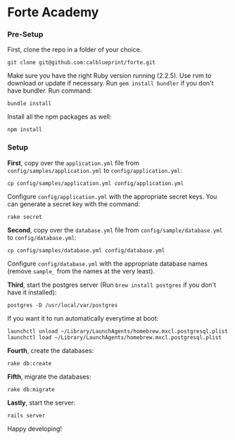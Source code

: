 Forte Academy
==========

### Pre-Setup

First, clone the repo in a folder of your choice.
    
    git clone git@github.com:calblueprint/forte.git

Make sure you have the right Ruby version running (2.2.5). Use rvm to download or update if necessary. Run `gem install bundler` if you don't have bundler. Run command:

    bundle install

Install all the npm packages as well:

    npm install
    
### Setup

**First**, copy over the `application.yml` file from `config/samples/application.yml` to `config/application.yml`:

    cp config/samples/application.yml config/application.yml

Configure `config/application.yml` with the appropriate secret keys. You can generate a secret key with the command:

    rake secret

**Second**, copy over the `database.yml` file from `config/sample/database.yml` to `config/database.yml`:

    cp config/samples/database.yml config/database.yml

Configure `config/database.yml` with the appropriate database names (remove `sample_` from the names at the very least).

**Third**, start the postgres server (Run `brew install postgres` if you don't have it installed):
    
    postgres -D /usr/local/var/postgres

If you want it to run automatically everytime at boot:
    
    launchctl unload ~/Library/LaunchAgents/homebrew.mxcl.postgresql.plist
    launchctl load ~/Library/LaunchAgents/homebrew.mxcl.postgresql.plist

**Fourth**, create the databases:

    rake db:create

**Fifth**, migrate the databases:

    rake db:migrate

**Lastly**, start the server:

    rails server

Happy developing!
